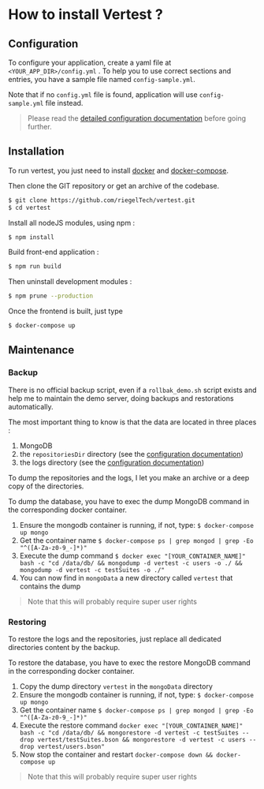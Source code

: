 # How to install Vertest ?

## Configuration

To configure your application, create a yaml file at ` <YOUR_APP_DIR>/config.yml` . To help you
to use correct sections and entries, you have a sample file named `config-sample.yml`.

Note that if no `config.yml` file is found, application will use `config-sample.yml` file instead.

> Please read the [detailed configuration documentation](configuration.md) before going further.

## Installation

To run vertest, you just need to install [docker](https://docs.docker.com/engine/install/) and [docker-compose](https://docs.docker.com/compose/install/).

Then clone the GIT repository or get an archive of the codebase.
```bash
$ git clone https://github.com/riegelTech/vertest.git
$ cd vertest
```

Install all nodeJS modules, using npm :

```bash
$ npm install
```

Build front-end application :

```bash
$ npm run build
```

Then uninstall development modules :

```bash
$ npm prune --production
```

Once the frontend is built, just type 
```bash
$ docker-compose up
```

## Maintenance

### Backup

There is no official backup script, even if a `rollbak_demo.sh` script exists and help me to maintain
 the demo server, doing backups and restorations automatically.

The most important thing to know is that the data are located in three places :

1. MongoDB
2. the `repositoriesDir` directory (see the [configuration documentation](configuration.md))
3. the logs directory (see the [configuration documentation](configuration.md))

To dump the repositories and the logs, I let you make an archive or a deep copy of the directories.

To dump the database, you have to exec the dump MongoDB command in the corresponding docker container.

1. Ensure the mongodb container is running, if not, type: `$ docker-compose up mongo`
2. Get the container name `$ docker-compose ps | grep mongod | grep -Eo "^([A-Za-z0-9_-]*)"`
3. Execute the dump command `$ docker exec "[YOUR_CONTAINER_NAME]" bash -c "cd /data/db/ && mongodump -d vertest -c users -o ./ && mongodump -d vertest -c testSuites -o ./"`
4. You can now find in `mongoData` a new directory called `vertest` that contains the dump

> Note that this will probably require super user rights

### Restoring

To restore the logs and the repositories, just replace all dedicated directories content by the backup.

To restore the database, you have to exec the restore MongoDB command in the corresponding docker container.

1. Copy the dump directory `vertest` in the `mongoData` directory
2. Ensure the mongodb container is running, if not, type: `$ docker-compose up mongo`
3. Get the container name `$ docker-compose ps | grep mongod | grep -Eo "^([A-Za-z0-9_-]*)"`
4. Execute the restore command `docker exec "[YOUR_CONTAINER_NAME]" bash -c "cd /data/db/ && mongorestore -d vertest -c testSuites --drop vertest/testSuites.bson && mongorestore -d vertest -c users --drop vertest/users.bson"`
5. Now stop the container and restart `docker-compose down && docker-compose up`

> Note that this will probably require super user rights
